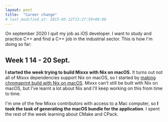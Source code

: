 ```yaml
---
layout: post
title:  "Career change"
# last_modified_at: 2015-05-12T13:27:59+00:00
---
```


On september 2020 I quit my job as iOS developer. I want to study and practice C++
and find a C++ job in the industrial sector. This is how I'm doing so far:

## Week 1 <span class="titleDate">14 - 20 Sept.</span>

**I started the week trying to build Mixxx with Nix on macOS.**
It turns out not all of Mixxx dependencies support Nix on macOS, so I started
by [making chromaprint build with Nix on macOS](https://github.com/NixOS/nixpkgs/pull/98057).
Mixxx can't still be built with Nix on macOS, but I've learnt a lot about Nix and I'll keep
working on this from time to time.

I'm one of the few Mixxx contributors with access to a Mac computer,
so **I took the task of generating the macOS bundle for the application**.
I spent the rest of the week learning about CMake and CPack.